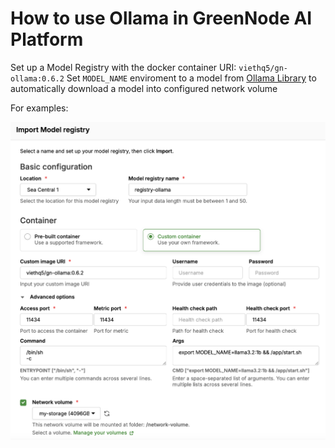 # How to use Ollama in GreenNode AI Platform 
Set up a Model Registry with the docker container URI: ``viethq5/gn-ollama:0.6.2``
Set ``MODEL_NAME`` enviroment to a model from [Ollama Library](https://ollama.com/library) to automatically download a model into configured network volume

For examples:

<div align="center">
  <a href="https://aiplatform.console.greennode.ai/registry">
    <img alt="greennode.ai"  src="images/mr-ollama.png">
  </a>
</div>

